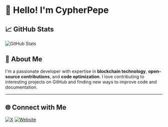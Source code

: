 # 👋 Hello! I'm CypherPepe

## 📈 GitHub Stats

![GitHub Stats](https://github-readme-stats.vercel.app/api?username=cypherpepe&show_icons=true&theme=cobalt)
<!-- ![Top Languages](https://github-readme-stats.vercel.app/api/top-langs/?username=cypherpepe&layout=compact&theme=cobalt)-->

## 🌟 About Me

I'm a passionate developer with expertise in **blockchain technology**, **open-source contributions**, and **code optimization**. I love contributing to interesting projects on GitHub and finding new ways to improve code and documentation.

---

## 🌐 Connect with Me

[![X](https://img.shields.io/badge/X-%40cypherpepe-blue)](https://x.com/cypher_frog)
[![Website](https://img.shields.io/badge/Farcaster-%40cypherpepe-purple)](https://warpcast.com/cypherfrog.eth)
